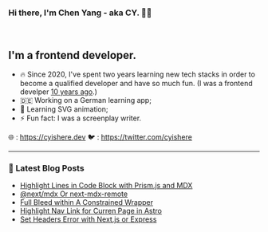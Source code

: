### Hi there, I'm Chen Yang - aka CY. 🖖🏻

<br />

## I'm a frontend developer.

- 🔥 Since 2020, I've spent two years learning new tech stacks in order to become a qualified developer and have so much fun. (I was a frontend develper [10 years ago](https://cyishere.dev/about).)
- 🇩🇪 Working on a German learning app;
- 💎 Learning SVG animation;
- ⚡ Fun fact: I was a screenplay writer.

🌐 : https://cyishere.dev
🐦 : https://twitter.com/cyishere

---

### 📕 Latest Blog Posts

- [Highlight Lines in Code Block with Prism.js and MDX](https://www.cyishere.dev/blog/highlight-lines-in-code-block-with-prismjs-and-mdx)
- [@next/mdx Or next-mdx-remote](https://www.cyishere.dev/blog/next-mdx-or-next-mdx-remote)
- [Full Bleed within A Constrained Wrapper](https://www.cyishere.dev/blog/full-bleed-within-a-constrained-wrapper)
- [Highlight Nav Link for Curren Page in Astro](https://www.cyishere.dev/blog/astro-active-nav-item)
- [Set Headers Error with Next.js or Express](https://www.cyishere.dev/blog/set-headers-error-with-nextjs-or-express)
